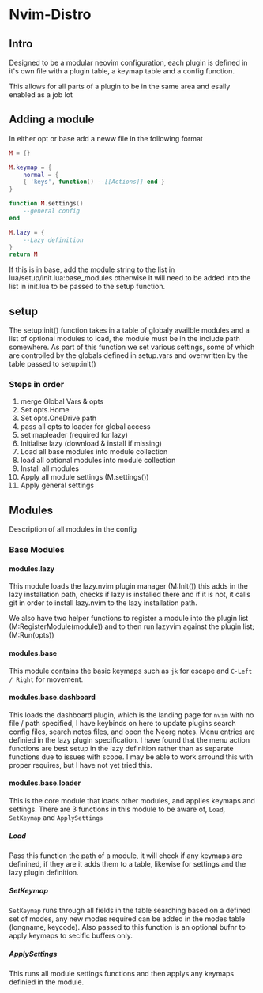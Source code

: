 # Nvim-Distro

## Intro
Designed to be a modular neovim configuration, each plugin is defined in
it's own file with a plugin table, a keymap table and a config function.

This allows for all parts of a plugin to be in the same area and esaily enabled
as a job lot

## Adding a module
In either opt or base add a neww file in the following format
```lua
M = {}

M.keymap = {
    normal = {
    { 'keys', function() --[[Actions]] end }
}

function M.settings()
    --general config
end

M.lazy = {
    --Lazy definition
}
return M
```
If this is in base, add the module string to the list in
lua/setup/init.lua:base_modules otherwise it will need to be 
added into the list in init.lua to be passed to the setup function.

## setup
The setup:init() function takes in a table of globaly availble modules and a list of optional modules to load, the module must be in the include path somewhere. As part of this function we set various settings, some of which are controlled by the globals defined in setup.vars and overwritten by the table passed to setup:init()

### Steps in order
1. merge Global Vars & opts
2. Set opts.Home
3. Set opts.OneDrive path
4. pass all opts to loader for global access
5. set mapleader (required for lazy)
6. Initialise lazy (download & install if missing)
7. Load all base modules into module collection
8. load all optional modules into module collection
9. Install all modules
10. Apply all module settings (M.settings())
11. Apply general settings

## Modules
Description of all modules in the config

### Base Modules

#### modules.lazy
This module loads the lazy.nvim plugin manager (M:Init()) this adds in the lazy
installation path, checks if lazy is installed there and if it is not, it calls
git in order to install lazy.nvim to the lazy installation path.

We also have two helper functions to register a module into the plugin list
(M:RegisterModule(module)) and to then run lazyvim against the plugin list;
(M:Run(opts))

#### modules.base
This module contains the basic keymaps such as `jk` for escape and `C-Left /
Right` for movement. 

#### modules.base.dashboard
This loads the dashboard plugin, which is the landing page for `nvim` with no
file / path specified, I have keybinds on here to update plugins search config
files, search notes files, and open the Neorg notes. Menu entries are definied
in the lazy plugin specification. I have found that the menu action functions
are best setup in the lazy definition rather than as separate functions due to
issues with scope. I may be able to work arround this with proper requires, but
I have not yet tried this.

#### modules.base.loader
This is the core module that loads other modules, and applies keymaps and
settings. There are 3 functions in this module to be aware of, `Load`,
`SetKeymap` and `ApplySettings`

##### Load
Pass this function the path of a module, it will check if any keymaps are
definined, if they are it adds them to a table, likewise for settings and the
lazy plugin definition.

##### SetKeymap
`SetKeymap` runs through all fields in the table searching based on a defined
set of modes, any new modes required can be added in the modes table (longname,
keycode). Also passed to this function is an optional bufnr to apply keymaps to
secific buffers only.

##### ApplySettings
This runs all module settings functions and then applys any keymaps definied in
the module.
